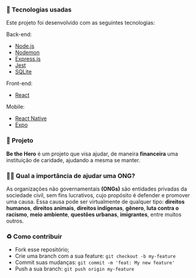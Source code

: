 ### :rocket: Tecnologias usadas
Este projeto foi desenvolvido com as seguintes tecnologias:

Back-end:
- [Node.js](https://nodejs.org)
- [Nodemon](https://nodemon.io)
- [Express.js](https://expressjs.com)
- [Jest](https://jestjs.io)
- [SQLite](https://www.sqlite.org)

Front-end:
- [React](https://reactjs.org/)

Mobile:
- [React Native](https://reactnative.dev)
- [Expo](https://expo.io/)


### :muscle: Projeto

<b>Be the Hero</b> é um projeto que visa ajudar, de maneira <b>financeira</b> uma instituição de caridade, ajudando a mesma se manter. 

### 🦸‍♂️ Qual a importância de ajudar uma ONG? <br>
As organizações não governamentais <b>(ONGs)</b> são entidades privadas da sociedade civil, sem fins lucrativos, cujo propósito é defender e promover uma causa. Essa causa pode ser virtualmente de qualquer tipo: <b>direitos humanos</b>, <b>direitos animais</b>, <b>direitos indígenas</b>, <b>gênero</b>, <b>luta contra o racismo</b>, <b>meio ambiente</b>, <b>questões urbanas</b>, <b>imigrantes</b>, entre muitos outros.

### :recycle: Como contribuir

- Fork esse repositório;
- Crie uma branch com a sua feature: `git checkout -b my-feature`
- Commit suas mudanças: `git commit -m 'feat: My new feature'`
- Push a sua branch: `git push origin my-feature`
